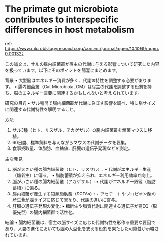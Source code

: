 # The primate gut microbiota contributes to interspecific differences in host metabolism

ref: <https://www.microbiologyresearch.org/content/journal/mgen/10.1099/mgen.0.001322>

この論文は、サルの腸内細菌叢が宿主の代謝に与える影響について研究した内容を扱っています。以下にそのポイントを簡潔にまとめます。

背景
 • 大型脳はエネルギー消費が多く、代謝の特性を調整する必要があります。
 • 腸内細菌叢（Gut Microbiota, GM）は宿主の代謝を調整する役割を持ち、脳のエネルギー需要に関連するかもしれないと考えられています。

研究の目的
 • サル種間で腸内細菌叢が代謝に及ぼす影響を調べ、特に脳サイズに関連する代謝特性を解明すること。

方法

 1. サル3種（ヒト、リスザル、アカゲザル）の腸内細菌叢を無菌マウスに移植。
 2. 60日間、標準飼料を与えながらマウスの代謝データを収集。
 3. 食事摂取量、体脂肪、血糖値、肝臓の遺伝子発現などを測定。

主な発見

 1. 脳が大きい種の腸内細菌叢（ヒト、リスザル）:
 • 代謝がエネルギー生産（糖新生）に偏る。
 • 脂肪蓄積が抑えられ、エネルギー利用効率が向上。
 2. 脳が小さい種の腸内細菌叢（アカゲザル）:
 • 代謝がエネルギー貯蔵（脂肪蓄積）に偏る。
 3. 腸内細菌が産生する短鎖脂肪酸（SCFAs）:
 • アセテートやプロピオン酸の産生量が脳サイズに応じて異なり、代謝の違いに寄与。
 4. 肝臓の遺伝子発現の変化:
 • 糖新生や脂質代謝に関連する遺伝子が高EQ（脳優先型）の腸内細菌群で活性化。

結論
 • 腸内細菌叢は、宿主の脳サイズに応じた代謝特性を形作る重要な要因であり、人間の進化においても脳の大型化を支える役割を果たした可能性が示唆されています。
